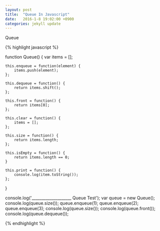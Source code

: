 ```yaml
---
layout: post
title:  "Queue In Javascript"
date:   2016-1-8 19:02:00 +0900
categories: jekyll update
---
```


Queue

{% highlight javascript %}

function Queue() {
	var items = [];

	this.enqueue = function(element) {
		items.push(element);
	};

	this.dequeue = function() {
		return items.shift();
	};

	this.front = function() {
		return items[0];
	};

	this.clear = function() {
		items = [];
	};

	this.size = function() {
		return items.length;
	};

	this.isEmpty = function() {
		return items.length == 0;
	}

	this.print = function() {
		console.log(item.toString());
	};
}

console.log('____________________ Queue Test');
var queue = new Queue();
console.log(queue.size());
queue.enqueue(1);
queue.enqueue(2);
queue.enqueue(3);
console.log(queue.size());
console.log(queue.front());
console.log(queue.dequeue());

{% endhighlight %}


